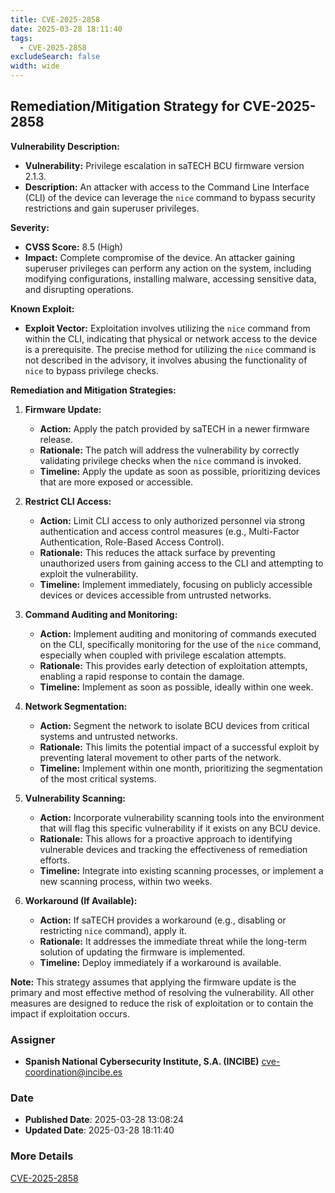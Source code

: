 ```yaml
---
title: CVE-2025-2858
date: 2025-03-28 18:11:40
tags:
  - CVE-2025-2858
excludeSearch: false
width: wide
---
```


## Remediation/Mitigation Strategy for CVE-2025-2858

**Vulnerability Description:**

*   **Vulnerability:** Privilege escalation in saTECH BCU firmware version 2.1.3.
*   **Description:** An attacker with access to the Command Line Interface (CLI) of the device can leverage the `nice` command to bypass security restrictions and gain superuser privileges.

**Severity:**

*   **CVSS Score:** 8.5 (High)
*   **Impact:** Complete compromise of the device. An attacker gaining superuser privileges can perform any action on the system, including modifying configurations, installing malware, accessing sensitive data, and disrupting operations.

**Known Exploit:**

*   **Exploit Vector:** Exploitation involves utilizing the `nice` command from within the CLI, indicating that physical or network access to the device is a prerequisite. The precise method for utilizing the `nice` command is not described in the advisory, it involves abusing the functionality of `nice` to bypass privilege checks.

**Remediation and Mitigation Strategies:**

1.  **Firmware Update:**
    *   **Action:** Apply the patch provided by saTECH in a newer firmware release.
    *   **Rationale:** The patch will address the vulnerability by correctly validating privilege checks when the `nice` command is invoked.
    *   **Timeline:** Apply the update as soon as possible, prioritizing devices that are more exposed or accessible.

2.  **Restrict CLI Access:**
    *   **Action:** Limit CLI access to only authorized personnel via strong authentication and access control measures (e.g., Multi-Factor Authentication, Role-Based Access Control).
    *   **Rationale:** This reduces the attack surface by preventing unauthorized users from gaining access to the CLI and attempting to exploit the vulnerability.
    *   **Timeline:** Implement immediately, focusing on publicly accessible devices or devices accessible from untrusted networks.

3.  **Command Auditing and Monitoring:**
    *   **Action:** Implement auditing and monitoring of commands executed on the CLI, specifically monitoring for the use of the `nice` command, especially when coupled with privilege escalation attempts.
    *   **Rationale:** This provides early detection of exploitation attempts, enabling a rapid response to contain the damage.
    *   **Timeline:** Implement as soon as possible, ideally within one week.

4.  **Network Segmentation:**
    *   **Action:** Segment the network to isolate BCU devices from critical systems and untrusted networks.
    *   **Rationale:** This limits the potential impact of a successful exploit by preventing lateral movement to other parts of the network.
    *   **Timeline:** Implement within one month, prioritizing the segmentation of the most critical systems.

5.  **Vulnerability Scanning:**
    *   **Action:** Incorporate vulnerability scanning tools into the environment that will flag this specific vulnerability if it exists on any BCU device.
    *   **Rationale:** This allows for a proactive approach to identifying vulnerable devices and tracking the effectiveness of remediation efforts.
    *   **Timeline:** Integrate into existing scanning processes, or implement a new scanning process, within two weeks.

6.  **Workaround (If Available):**
    *   **Action:**  If saTECH provides a workaround (e.g., disabling or restricting `nice` command), apply it.
    *   **Rationale:** It addresses the immediate threat while the long-term solution of updating the firmware is implemented.
    *   **Timeline:** Deploy immediately if a workaround is available.

**Note:** This strategy assumes that applying the firmware update is the primary and most effective method of resolving the vulnerability. All other measures are designed to reduce the risk of exploitation or to contain the impact if exploitation occurs.

### Assigner
- **Spanish National Cybersecurity Institute, S.A. (INCIBE)** <cve-coordination@incibe.es>

### Date
- **Published Date**: 2025-03-28 13:08:24
- **Updated Date**: 2025-03-28 18:11:40

### More Details
[CVE-2025-2858](https://www.cvedetails.com/cve/CVE-2025-2858)